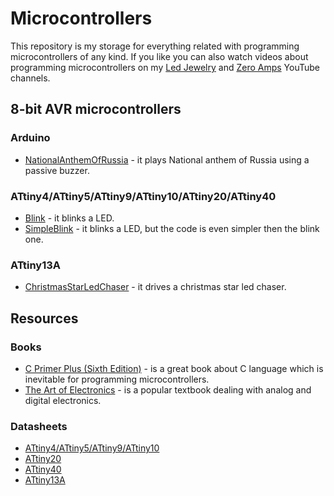 # Microcontrollers

This repository is my storage for everything related with programming microcontrollers of any kind. If you like you can also watch videos about programming microcontrollers on my [Led Jewelry](https://www.youtube.com/channel/UCPymAA1iXpwLEuw7TT6LrOQ) and [Zero Amps](https://www.youtube.com/channel/UCFY_8hVXcXAw6UprvisqYQw) YouTube channels.

## 8-bit AVR microcontrollers
### Arduino
* [NationalAnthemOfRussia](https://github.com/chovanj/Microcontrollers/tree/master/Architecture/AVR/8-bit/Arduino/NationalAnthemOfRussia) - it plays National anthem of Russia using a passive buzzer.

### ATtiny4/ATtiny5/ATtiny9/ATtiny10/ATtiny20/ATtiny40
* [Blink](https://github.com/chovanj/Microcontrollers/tree/master/Architecture/AVR/8-bit/AVRTiny/Blink) - it blinks a LED.
* [SimpleBlink](https://github.com/chovanj/Microcontrollers/tree/master/Architecture/AVR/8-bit/AVRTiny/SimpleBlink) - it blinks a LED, but the code is even simpler then the blink one. 

### ATtiny13A
* [ChristmasStarLedChaser](https://github.com/chovanj/Microcontrollers/tree/master/Architecture/AVR/8-bit/AVR25/ChristmasStarLedChaser) - it drives a christmas star led chaser.

## Resources
### Books
* [C Primer Plus (Sixth Edition)](https://github.com/chovanj/Microcontrollers/blob/master/Documents/Books/C_Primer_Plus_6th_Edition.pdf) - is a great book about C language which is inevitable for programming microcontrollers.
* [The Art of Electronics](https://artofelectronics.net/the-book/table-of-contents/) - is a popular textbook dealing with analog and digital electronics.

### Datasheets
* [ATtiny4/ATtiny5/ATtiny9/ATtiny10](http://ww1.microchip.com/downloads/en/DeviceDoc/ATtiny4-5-9-10-Data-Sheet-DS40002060A.pdf)
* [ATtiny20](http://ww1.microchip.com/downloads/en/DeviceDoc/Atmel-8235-8-bit-AVR-Microcontroller-ATtiny20_Datasheet.pdf)
* [ATtiny40](http://ww1.microchip.com/downloads/en/DeviceDoc/Atmel-8263-8-bit-AVR-Microcontroller-tinyAVR-ATtiny40_Datasheet.pdf)
* [ATtiny13A](http://ww1.microchip.com/downloads/en/DeviceDoc/doc8126.pdf)
